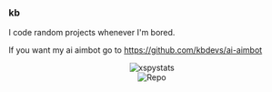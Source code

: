 ### kb

I code random projects whenever I'm bored.

If you want my ai aimbot go to https://github.com/kbdevs/ai-aimbot

<div align="center">
  
![xspystats](https://github-readme-stats.vercel.app/api?username=kbdevs&show_icons=true&theme=midnight-purple#gh-dark-mode-only) <br>
![Repo](https://github-readme-stats.vercel.app/api/pin?username=kbdevs\&repo=ai-aimbot\&title_color=fff\&icon_color=f9f9f9\&text_color=9f9f9f\&bg_color=151515)

</div>

